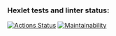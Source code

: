 ### Hexlet tests and linter status:
[![Actions Status](https://github.com/sxkote/frontend-project-11/workflows/hexlet-check/badge.svg)](https://github.com/sxkote/frontend-project-11/actions)
[![Maintainability](https://api.codeclimate.com/v1/badges/5421dc606ecebb74df20/maintainability)](https://codeclimate.com/github/sxkote/frontend-project-11/maintainability)